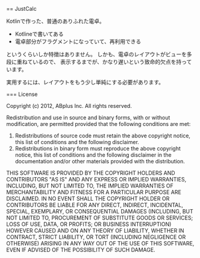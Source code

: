 == JustCalc

Kotlinで作った、普通のありふれた電卓。

* Kotlineで書いてある
* 電卓部分がフラグメントになっていて、再利用できる

というくらいしか特徴はありません。
しかも、電卓のレイアウトがビューを多段に重ねているので、
表示するまでが、かなり遅いという致命的欠点を持っています。

実用するには、レイアウトをもう少し単純にする必要があります。

=== License

Copyright (c) 2012, ABplus Inc.
All rights reserved.

Redistribution and use in source and binary forms,
with or without modification,
are permitted provided that the following conditions are met:

1. Redistributions of source code must retain the above copyright notice,
   this list of conditions and the following disclaimer.
2. Redistributions in binary form must reproduce the above copyright notice,
   this list of conditions and the following disclaimer in the documentation and/or
   other materials provided with the distribution.

THIS SOFTWARE IS PROVIDED BY THE COPYRIGHT HOLDERS AND CONTRIBUTORS "AS IS" AND
ANY EXPRESS OR IMPLIED WARRANTIES, INCLUDING, BUT NOT LIMITED TO,
THE IMPLIED WARRANTIES OF MERCHANTABILITY AND FITNESS FOR A PARTICULAR PURPOSE ARE DISCLAIMED.
IN NO EVENT SHALL THE COPYRIGHT HOLDER OR CONTRIBUTORS BE LIABLE FOR
ANY DIRECT, INDIRECT, INCIDENTAL, SPECIAL, EXEMPLARY, OR CONSEQUENTIAL DAMAGES
(INCLUDING, BUT NOT LIMITED TO, PROCUREMENT OF SUBSTITUTE GOODS OR SERVICES;
LOSS OF USE, DATA, OR PROFITS; OR BUSINESS INTERRUPTION) HOWEVER CAUSED AND ON
ANY THEORY OF LIABILITY, WHETHER IN CONTRACT, STRICT LIABILITY, OR TORT (INCLUDING
NEGLIGENCE OR OTHERWISE) ARISING IN ANY WAY OUT OF THE USE OF THIS SOFTWARE, EVEN IF ADVISED
OF THE POSSIBILITY OF SUCH DAMAGE.


